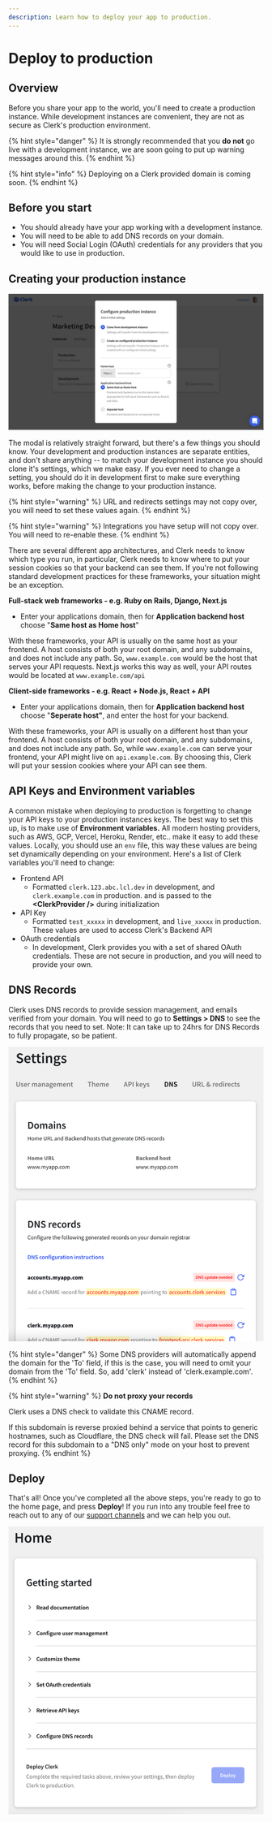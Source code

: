 ```yaml
---
description: Learn how to deploy your app to production.
---
```


# Deploy to production

## Overview

Before you share your app to the world, you'll need to create a production instance.  While development instances are convenient, they are not as secure as Clerk's production environment.

{% hint style="danger" %}
It is strongly recommended that you **do not** go live with a development instance,  we are soon going to put up warning messages around this.
{% endhint %}

{% hint style="info" %}
Deploying on a Clerk provided domain is coming soon.
{% endhint %}

## Before you start

* You should already have your app working with a development instance.
* You will need to be able to add DNS records on your domain.
* You will need Social Login \(OAuth\) credentials for any providers that you would like to use in production.

## Creating your production instance

![Production instance settings](../.gitbook/assets/screen-shot-2021-08-02-at-10.41.08-pm.png)

The modal is relatively straight forward, but there's a few things you should know.  Your development and production instances are separate entities, and don't share anything -- to match your development instance you should clone it's settings, which we make easy.  If you ever need to change a setting, you should do it in development first to make sure everything works, before making the change to your production instance.  

{% hint style="warning" %}
URL and redirects settings may not copy over, you will need to set these values again.
{% endhint %}

{% hint style="warning" %}
Integrations you have setup will not copy over.  You will need to re-enable these.
{% endhint %}

There are several different app architectures, and Clerk needs to know which type you run, in particular, Clerk needs to know where to put your session cookies so that your backend can see them.  If you're not following standard development practices for these frameworks, your situation might be an exception.

**Full-stack web frameworks  - e.g. Ruby on Rails, Django, Next.js**

* Enter your applications domain, then for **Application backend host** choose "**Same host as Home host**"

With these frameworks, your API is usually on the same host as your frontend. A host consists of both your root domain, and any subdomains, and does not include any path.  So, `www.example.com` would be the host that serves your API requests.  Next.js works this way as well, your API routes would be located at  `www.example.com/api`

**Client-side frameworks - e.g. React + Node.js, React + API**

* Enter your applications domain, then for **Application backend host** choose "**Seperate host"**, and enter the host for your backend.

With these frameworks, your API is usually on a different host than your frontend. A host consists of both your root domain, and any subdomains, and does not include any path.  So, while `www.example.com` can serve your frontend, your API might live on `api.example.com`.  By choosing this, Clerk will put your session cookies where your API can see them.

## API Keys and Environment variables

A common mistake when deploying to production is forgetting to change your API keys to your production instances keys.  The best way to set this up, is to make use of **Environment variables.**  All modern hosting providers, such as AWS, GCP, Vercel, Heroku, Render, etc.. make it easy to add these values.  Locally, you should use an `env` file, this way these values are being set dynamically depending on your environment.  Here's a list of Clerk variables you'll need to change:

* Frontend API
  *  Formatted `clerk.123.abc.lcl.dev` in development, and `clerk.example.com` in production.  and is passed to the **&lt;ClerkProvider /&gt;** during initialization
* API Key
  * Formatted `test_xxxxx` in development,  and `live_xxxxx` in production.  These values are used to access Clerk's Backend API
* OAuth credentials
  * In development, Clerk provides you with a set of shared OAuth credentials.  These are not secure in production, and you will need to provide your own.



## DNS Records

Clerk uses DNS records to provide session management, and emails verified from your domain.  You will need to go to **Settings &gt; DNS** to see the records that you need to set.  Note: It can take up to 24hrs for DNS Records to fully propagate, so be patient.  

![](../.gitbook/assets/screenshot-2021-10-01-at-12.54.06-pm.png)

{% hint style="danger" %}
Some DNS providers will automatically append the domain for the 'To' field, if this is the case, you will need to omit your domain from the 'To' field.  So, add 'clerk' instead of 'clerk.example.com'.
{% endhint %}

{% hint style="warning" %}
**Do not proxy your  records**

Clerk uses a DNS check to validate this CNAME record.

If this subdomain is reverse proxied behind a service that points to generic hostnames, such as Cloudflare, the DNS check will fail. Please set the DNS record for this subdomain to a "DNS only" mode on your host to prevent proxying.
{% endhint %}

## Deploy

That's all! Once you've completed all the above steps, you're ready to go to the home page, and press **Deploy**!  If you run into any trouble feel free to reach out to any of our [support channels](https://clerk.dev/support) and we can help you out.

![](../.gitbook/assets/screenshot-2021-10-01-at-12.49.54-pm.png)

